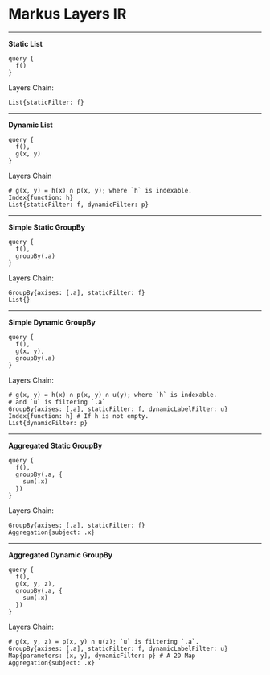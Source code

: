 # Markus Layers IR

---
**Static List**
```markus
query {
  f()
}
```
Layers Chain:
```
List{staticFilter: f}
```

---
**Dynamic List**
```markus
query {
  f(),
  g(x, y)
}
```
Layers Chain
```
# g(x, y) = h(x) ∩ p(x, y); where `h` is indexable.
Index{function: h}
List{staticFilter: f, dynamicFilter: p}
```

---
**Simple Static GroupBy**
```markus
query {
  f(),
  groupBy(.a)
}
```
Layers Chain:
```
GroupBy{axises: [.a], staticFilter: f}
List{}
```

---
**Simple Dynamic GroupBy**
```markus
query {
  f(),
  g(x, y),
  groupBy(.a)
}
```
Layers Chain:
```
# g(x, y) = h(x) ∩ p(x, y) ∩ u(y); where `h` is indexable.
# and `u` is filtering `.a`
GroupBy{axises: [.a], staticFilter: f, dynamicLabelFilter: u}
Index{function: h} # If h is not empty.
List{dynamicFilter: p}
```

---
**Aggregated Static GroupBy**
```markus
query {
  f(),
  groupBy(.a, {
    sum(.x)
  })
}
```
Layers Chain:
```
GroupBy{axises: [.a], staticFilter: f}
Aggregation{subject: .x}
```

---
**Aggregated Dynamic GroupBy**
```markus
query {
  f(),
  g(x, y, z),
  groupBy(.a, {
    sum(.x)
  })
}
```
Layers Chain:
```
# g(x, y, z) = p(x, y) ∩ u(z); `u` is filtering `.a`.
GroupBy{axises: [.a], staticFilter: f, dynamicLabelFilter: u}
Map{parameters: [x, y], dynamicFilter: p} # A 2D Map
Aggregation{subject: .x}
```